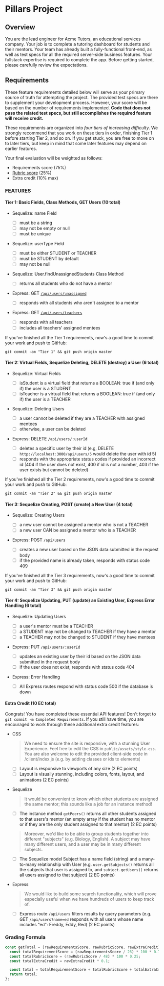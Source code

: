 # Pillars Project

## Overview

You are the lead engineer for Acme Tutors, an educational services company. Your job is to complete a tutoring dashboard for students and their mentors. Your team has already built a fully-functional front-end, as well as test specs for all the required server-side business features. Your fullstack expertise is required to complete the app. Before getting started, please carefully review the expectations.

## Requirements

These feature requirements detailed below will serve as your primary source of truth for attempting the project. The provided test specs are there to supplement your development process. However, your score will be based on the number of requirements implemented. **Code that does not pass the related test specs, but still accomplishes the required feature will receive credit.**

These requirements are organized into _four tiers of increasing difficulty_. We strongly recommend that you work on these tiers in order, finishing Tier 1 before starting Tier 2, and so on. If you get stuck, you are free to move on to later tiers, but keep in mind that some later features may depend on earlier features.

Your final evaluation will be weighted as follows:

- Requirements score (75%)
- [Rubric score](https://docs.google.com/spreadsheets/d/1JctZDSVLImKT-sJ7BwhVPrHgZ17pRSuE0FhbLKLxsBs/edit?usp=sharing) (25%)
- Extra credit (10% max)

### FEATURES

#### Tier 1: Basic Fields, Class Methods, GET Users (10 total)

- Sequelize: name Field

  - [ ] must be a string
  - [ ] may not be empty or null
  - [ ] must be unique

- Sequelize: userType Field

  - [ ] must be either STUDENT or TEACHER
  - [ ] must be STUDENT by default
  - [ ] may not be null

- Sequelize: User.findUnassignedStudents Class Method

  - [ ] returns all students who do not have a mentor

- Express: GET [`/api/users/unassigned`](http://localhost:3000/api/users/unassigned)

  - [ ] responds with all students who aren't assigned to a mentor

- Express: GET [`/api/users/teachers`](http://localhost:3000/api/users/teachers)

  - [ ] responds with all teachers
  - [ ] includes all teachers' assigned mentees

If you've finished all the Tier 1 requirements, now's a good time to commit your work and push to GitHub:

`git commit -am "Tier 1" && git push origin master`

#### Tier 2: Virtual Fields, Sequelize Deleting, DELETE (destroy) a User (6 total)

- Sequelize: Virtual Fields

  - [ ] isStudent is a virtual field that returns a BOOLEAN: true if (and only if) the user is a STUDENT
  - [ ] isTeacher is a virtual field that returns a BOOLEAN: true if (and only if) the user is a TEACHER

- Sequelize: Deleting Users

  - [ ] a user cannot be deleted if they are a TEACHER with assigned mentees
  - [ ] otherwise, a user can be deleted

- Express: DELETE `/api/users/:userId`

  - [ ] deletes a specific user by their id (e.g, DELETE `http://localhost:3000/api/users/5` would delete the user with id 5)
  - [ ] responds with the appropriate status codes if provided an incorrect id (404 if the user does not exist, 400 if id is not a number, 403 if the user exists but cannot be deleted)

If you've finished all the Tier 2 requirements, now's a good time to commit your work and push to GitHub:

`git commit -am "Tier 2" && git push origin master`

#### Tier 3: Sequelize Creating, POST (create) a New User (4 total)

- Sequelize: Creating Users

  - [ ] a new user cannot be assigned a mentor who is not a TEACHER
  - [ ] a new user CAN be assigned a mentor who is a TEACHER

- Express: POST `/api/users`

  - [ ] creates a new user based on the JSON data submitted in the request body
  - [ ] if the provided name is already taken, responds with status code 409

If you've finished all the Tier 3 requirements, now's a good time to commit your work and push to GitHub:

`git commit -am "Tier 3" && git push origin master`

#### Tier 4: Sequelize Updating, PUT (update) an Existing User, Express Error Handling (6 total)

- Sequelize: Updating Users

  - [ ] a user's mentor must be a TEACHER
  - [ ] a STUDENT may not be changed to TEACHER if they have a mentor
  - [ ] a TEACHER may not be changed to STUDENT if they have mentees

- Express: PUT `/api/users/:userId`

  - [ ] updates an existing user by their id based on the JSON data submitted in the request body
  - [ ] if the user does not exist, responds with status code 404

- Express: Error Handling
  - [ ] All Express routes respond with status code 500 if the database is down

#### Extra Credit (10 EC total)

Congrats! You have completed these essential API features! Don't forget to `git commit -m Completed Requirements`. If you still have time, you are encouraged to work through these additional extra credit features:

- CSS

  > We need to ensure the site is responsive, with a stunning User Experience. Feel free to edit the CSS in `public/assets/style.css`. You are also welcome to edit the provided client-side code in /client/index.js (e.g. by adding classes or ids to elements)

  - [ ] Layout is responsive to viewports of any size (2 EC points)
  - [ ] Layout is visually stunning, including colors, fonts, layout, and animations (2 EC points)

- Sequelize

  > It would be convenient to know which other students are assigned the same mentor; this sounds like a job for an instance method!

  - [ ] The instance method `getPeers()` returns all other students assigned to that users's mentor (an empty array if the student has no mentor or if they are the only student assigned to that mentor) (2 EC points)

  > Moreover, we'd like to be able to group students together into different "subjects" (e.g. Biology, English). A subject may have many different users, and a user may be in many different subjects.

  - [ ] The Sequelize model Subject has a name field (string) and a many-to-many relationship with User (e.g. `user.getSubjects()` returns all the subjects that user is assigned to, and `subject.getUsers()` returns all users assigned to that subject) (2 EC points)

- Express

  > We would like to build some search functionality, which will prove especially useful when we have hundreds of users to keep track of.

  - [ ] Express route `/api/users` filters results by query parameters (e.g. GET `/api/users?name=ed` responds with all users whose name includes "ed": Freddy, Eddy, Red) (2 EC points)

### Grading Formula

```javascript
const getTotal = (rawRequirementsScore, rawRubricScore, rawExtraCredit) => {
  const totalRequirementScore = (rawRequirementsScore / 26) * 100 * 0.75;
  const totalRubricScore = (rawRubricScore / 48) * 100 * 0.25;
  const totalExtraCredit = rawExtraCredit * 0.1;

  const total = totalRequirementScore + totalRubricScore + totalExtraCredit;
  return total;
};
```
